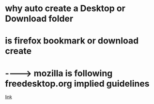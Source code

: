 # why auto create a Desktop or Download folder
# is firefox bookmark or download create
#     ---->     mozilla is following freedesktop.org implied guidelines

[link](https://bbs.archlinux.org/viewtopic.php?id=117829)
